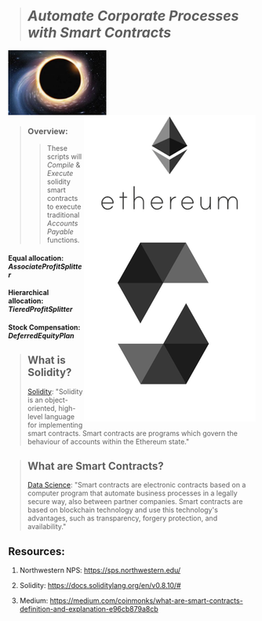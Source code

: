 ># *Automate Corporate Processes with Smart Contracts*  

<img src="Images/black_hole.jpg" align="center" width="200px"/>
<br clear="center"/>
<img src="Images/ETHUSD2.png" align="right" width="350px"/>
<img src="Images/solidity.png" align="right" width="350px"/>

>### Overview: 
>> These scripts will *Compile* & *Execute* solidity smart contracts to execute traditional _Accounts Payable_ functions.

#### Equal allocation: _AssociateProfitSplitter_

#### Hierarchical allocation: _TieredProfitSplitter_

#### Stock Compensation: _DeferredEquityPlan_

>## What is Solidity?
> [Solidity](https://docs.soliditylang.org/en/v0.8.10/#): "Solidity is an object-oriented, high-level language for implementing smart contracts. Smart contracts are programs which govern the behaviour of accounts within the Ethereum state."

>## What are Smart Contracts?
> [Data Science](https://medium.com/coinmonks/what-are-smart-contracts-definition-and-explanation-e96cb879a8cb): "Smart contracts are electronic contracts based on a computer program that automate business processes in a legally secure way, also between partner companies. Smart contracts are based on blockchain technology and use this technology's advantages, such as transparency, forgery protection, and availability."
>

## Resources:
1. Northwestern NPS:
https://sps.northwestern.edu/

2. Solidity:
https://docs.soliditylang.org/en/v0.8.10/#

3. Medium:
https://medium.com/coinmonks/what-are-smart-contracts-definition-and-explanation-e96cb879a8cb